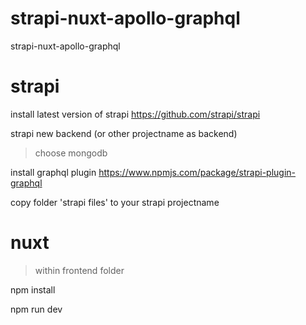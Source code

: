 # strapi-nuxt-apollo-graphql
strapi-nuxt-apollo-graphql

# strapi
install latest version of strapi 
https://github.com/strapi/strapi

strapi new backend (or other projectname as backend)
> choose mongodb

install graphql plugin
https://www.npmjs.com/package/strapi-plugin-graphql

copy folder 'strapi files' to your strapi projectname

# nuxt
> within frontend folder 

npm install 

npm run dev
